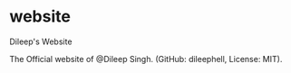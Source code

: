 website
=======
Dileep's Website 

The Official website of @Dileep Singh.
(GitHub: dileephell, License: MIT).
